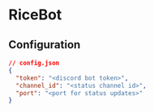 # RiceBot

## Configuration

```json
// config.json
{
  "token": "<discord bot token>",
  "channel_id": "<status channel id>",
  "port": "<port for status updates>"
}
```
